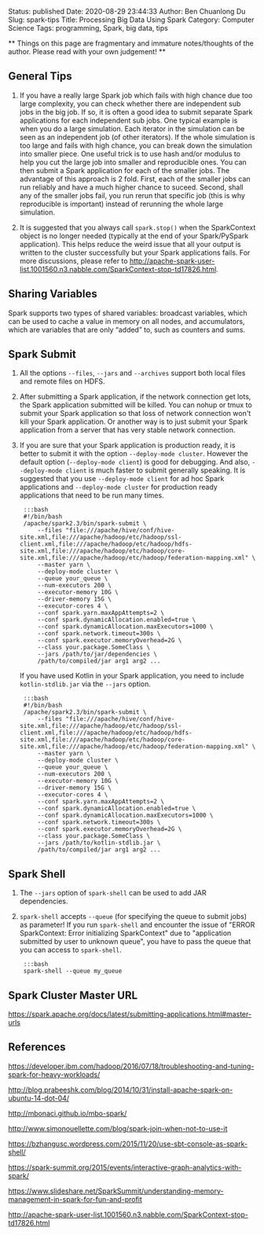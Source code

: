 Status: published
Date: 2020-08-29 23:44:33
Author: Ben Chuanlong Du
Slug: spark-tips
Title: Processing Big Data Using Spark
Category: Computer Science
Tags: programming, Spark, big data, tips

**
Things on this page are
fragmentary and immature notes/thoughts of the author.
Please read with your own judgement!
**
## General Tips

1. If you have a really large Spark job which fails with high chance due too large complexity,
    you can check whether there are independent sub jobs in the big job.
    If so,
    it is often a good idea to submit separate Spark applications for each independent sub jobs.
    One typical example is when you do a large simulation. 
    Each iterator in the simulation can be seen as an independent job (of other iterators).
    If the whole simulation is too large and fails with high chance,
    you can break down the simulation into smaller piece.
    One useful trick is to use hash and/or modulus to help you cut the large job into smaller and reproducible ones. 
    You can then submit a Spark application for each of the smaller jobs.
    The advantage of this approach is 2 fold.
    First, 
    each of the smaller jobs can run reliably and have a much higher chance to suceed. 
    Second, 
    shall any of the smaller jobs fail, 
    you run rerun that specific job (this is why reproducible is important) instead of rerunning the whole large simulation.

2. It is suggested that you always call `spark.stop()` 
    when the SparkContext object is no longer needed (typically at the end of your Spark/PySpark application).
    This helps reduce the weird issue that all your output is written to the cluster successfully 
    but your Spark applications fails.
    For more discussions, 
    please refer to http://apache-spark-user-list.1001560.n3.nabble.com/SparkContext-stop-td17826.html.

## Sharing Variables

Spark supports two types of shared variables: broadcast variables,
which can be used to cache a value in memory on all nodes,
and accumulators,
which are variables that are only “added” to, such as counters and sums.


## Spark Submit

1. All the options `--files`, `--jars` and `--archives` 
    support both local files and remote files on HDFS. 
    
1. After submitting a Spark application, 
    if the network connection get lots, 
    the Spark application submitted will be killed.
    You can nohup or tmux to submit your Spark application 
    so that loss of network connection won't kill your Spark application.
    Or another way is to just submit your Spark application
    from a server that has very stable network connection.

2. If you are sure that your Spark application is production ready,
    it is better to submit it with the option `--deploy-mode cluster`.
    However the default option (`--deploy-mode client`) is good for debugging.
    And also, `--deploy-mode client` is much faster to submit generally speaking.
    It is suggested that you use `--deploy-mode client` for ad hoc Spark applications
    and `--deploy-mode cluster` for production ready applications that need to be run many times.

        :::bash
        #!/bin/bash
        /apache/spark2.3/bin/spark-submit \
            --files "file:///apache/hive/conf/hive-site.xml,file:///apache/hadoop/etc/hadoop/ssl-client.xml,file:///apache/hadoop/etc/hadoop/hdfs-site.xml,file:///apache/hadoop/etc/hadoop/core-site.xml,file:///apache/hadoop/etc/hadoop/federation-mapping.xml" \
            --master yarn \
            --deploy-mode cluster \
            --queue your_queue \
            --num-executors 200 \
            --executor-memory 10G \
            --driver-memory 15G \
            --executor-cores 4 \
            --conf spark.yarn.maxAppAttempts=2 \
            --conf spark.dynamicAllocation.enabled=true \
            --conf spark.dynamicAllocation.maxExecutors=1000 \
            --conf spark.network.timeout=300s \
            --conf spark.executor.memoryOverhead=2G \
            --class your.package.SomeClass \
            --jars /path/to/jar/dependencies \
            /path/to/compiled/jar arg1 arg2 ...

    If you have used Kotlin in your Spark application,
    you need to include `kotlin-stdlib.jar` via the `--jars` option.

        :::bash
        #!/bin/bash
        /apache/spark2.3/bin/spark-submit \
            --files "file:///apache/hive/conf/hive-site.xml,file:///apache/hadoop/etc/hadoop/ssl-client.xml,file:///apache/hadoop/etc/hadoop/hdfs-site.xml,file:///apache/hadoop/etc/hadoop/core-site.xml,file:///apache/hadoop/etc/hadoop/federation-mapping.xml" \
            --master yarn \
            --deploy-mode cluster \
            --queue your_queue \
            --num-executors 200 \
            --executor-memory 10G \
            --driver-memory 15G \
            --executor-cores 4 \
            --conf spark.yarn.maxAppAttempts=2 \
            --conf spark.dynamicAllocation.enabled=true \
            --conf spark.dynamicAllocation.maxExecutors=1000 \
            --conf spark.network.timeout=300s \
            --conf spark.executor.memoryOverhead=2G \
            --class your.package.SomeClass \
            --jars /path/to/kotlin-stdlib.jar \
            /path/to/compiled/jar arg1 arg2 ...

## Spark Shell

1. The `--jars` option of `spark-shell` can be used to add JAR dependencies.

2. `spark-shell` accepts `--queue` (for specifying the queue to submit jobs) as parameter!
If you run `spark-shell` and encounter the issue of "ERROR SparkContext: Error initializing SparkContext" 
due to "application submitted by user to unknown queue",
you have to pass the queue that you can access to `spark-shell`.

        :::bash
        spark-shell --queue my_queue

## Spark Cluster Master URL

https://spark.apache.org/docs/latest/submitting-applications.html#master-urls


## References

https://developer.ibm.com/hadoop/2016/07/18/troubleshooting-and-tuning-spark-for-heavy-workloads/

http://blog.prabeeshk.com/blog/2014/10/31/install-apache-spark-on-ubuntu-14-dot-04/

http://mbonaci.github.io/mbo-spark/

http://www.simonouellette.com/blog/spark-join-when-not-to-use-it

https://bzhangusc.wordpress.com/2015/11/20/use-sbt-console-as-spark-shell/

https://spark-summit.org/2015/events/interactive-graph-analytics-with-spark/

https://www.slideshare.net/SparkSummit/understanding-memory-management-in-spark-for-fun-and-profit

http://apache-spark-user-list.1001560.n3.nabble.com/SparkContext-stop-td17826.html

